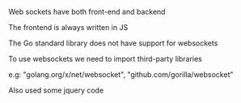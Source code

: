 Web sockets have both front-end and backend

The frontend is always written in JS

The Go standard library does not have support for websockets 

To use websockets we need to import third-party libraries

e.g: "golang.org/x/net/websocket", "github.com/gorilla/websocket"

Also used some jquery code